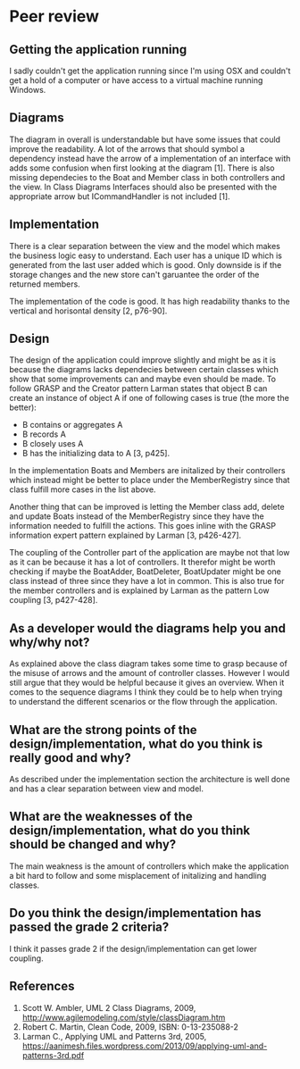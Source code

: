 # Peer review

## Getting the application running
I sadly couldn't get the application running since I'm using OSX and couldn't get a hold of a computer or have access to a virtual machine running Windows.

## Diagrams
The diagram in overall is understandable but have some issues that could improve the readability.
A lot of the arrows that should symbol a dependency instead have the arrow of a implementation of an interface with adds some confusion when first looking at the diagram [1].
There is also missing dependecies to the Boat and Member class in both controllers and the view.
In Class Diagrams Interfaces should also be presented with the appropriate arrow but ICommandHandler is not included [1].

## Implementation
There is a clear separation between the view and the model which makes the business logic easy to understand.
Each user has a unique ID which is generated from the last user added which is good. Only downside is if the storage changes and the new store can't garuantee the order of the returned members.

The implementation of the code is good. It has high readability thanks to the vertical and horisontal density [2, p76-90].

## Design

The design of the application could improve slightly and might be as it is because the diagrams lacks dependecies between certain classes which show that some improvements can and maybe even should be made.
To follow GRASP and the Creator pattern Larman states that object B can create an instance of object A if one of following cases is true (the more the better):
* B contains or aggregates A
* B records A
* B closely uses A
* B has the initializing data to A
[3, p425]. 

In the implementation Boats and Members are initalized by their controllers which instead might be better to place under the MemberRegistry since that class fulfill more cases in the list above.

Another thing that can be improved is letting the Member class add, delete and update Boats instead of the MemberRegistry since they have the information needed to fulfill the actions. This goes inline with the GRASP information expert pattern explained by Larman [3, p426-427].

The coupling of the Controller part of the application are maybe not that low as it can be because it has a lot of controllers. It therefor might be worth checking if maybe the BoatAdder, BoatDeleter, BoatUpdater might be one class instead of three since they have a lot in common. This is also true for the member controllers and is explained by Larman as the pattern Low coupling [3, p427-428].

## As a developer would the diagrams help you and why/why not?
As explained above the class diagram takes some time to grasp because of the misuse of arrows and the amount of controller classes. However I would still argue that they would be helpful because it gives an overview. When it comes to the sequence diagrams I think they could be to help when trying to understand the different scenarios or the flow through the application.

## What are the strong points of the design/implementation, what do you think is really good and why?
As described under the implementation section the architecture is well done and has a clear separation between view and model.

## What are the weaknesses of the design/implementation, what do you think should be changed and why?
The main weakness is the amount of controllers which make the application a bit hard to follow and some misplacement of initalizing and handling classes.

## Do you think the design/implementation has passed the grade 2 criteria?
I think it passes grade 2 if the design/implementation can get lower coupling.

## References
1. Scott W. Ambler, UML 2 Class Diagrams, 2009, http://www.agilemodeling.com/style/classDiagram.htm
2. Robert C. Martin, Clean Code, 2009, ISBN: 0-13-235088-2
3. Larman C., Applying UML and Patterns 3rd, 2005, https://aanimesh.files.wordpress.com/2013/09/applying-uml-and-patterns-3rd.pdf
